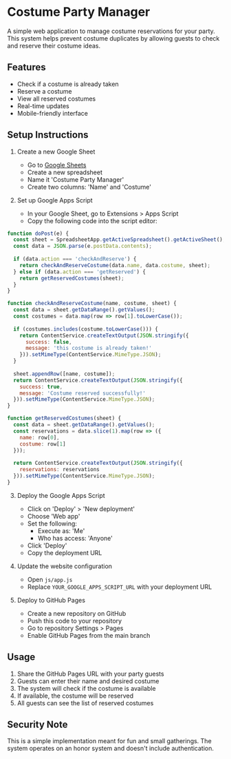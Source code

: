 # Costume Party Manager

A simple web application to manage costume reservations for your party. This system helps prevent costume duplicates by allowing guests to check and reserve their costume ideas.

## Features

- Check if a costume is already taken
- Reserve a costume
- View all reserved costumes
- Real-time updates
- Mobile-friendly interface

## Setup Instructions

1. Create a new Google Sheet
   - Go to [Google Sheets](https://sheets.google.com)
   - Create a new spreadsheet
   - Name it 'Costume Party Manager'
   - Create two columns: 'Name' and 'Costume'

2. Set up Google Apps Script
   - In your Google Sheet, go to Extensions > Apps Script
   - Copy the following code into the script editor:

```javascript
function doPost(e) {
  const sheet = SpreadsheetApp.getActiveSpreadsheet().getActiveSheet();
  const data = JSON.parse(e.postData.contents);
  
  if (data.action === 'checkAndReserve') {
    return checkAndReserveCostume(data.name, data.costume, sheet);
  } else if (data.action === 'getReserved') {
    return getReservedCostumes(sheet);
  }
}

function checkAndReserveCostume(name, costume, sheet) {
  const data = sheet.getDataRange().getValues();
  const costumes = data.map(row => row[1].toLowerCase());
  
  if (costumes.includes(costume.toLowerCase())) {
    return ContentService.createTextOutput(JSON.stringify({
      success: false,
      message: 'this costume is already taken!'
    })).setMimeType(ContentService.MimeType.JSON);
  }
  
  sheet.appendRow([name, costume]);
  return ContentService.createTextOutput(JSON.stringify({
    success: true,
    message: 'Costume reserved successfully!'
  })).setMimeType(ContentService.MimeType.JSON);
}

function getReservedCostumes(sheet) {
  const data = sheet.getDataRange().getValues();
  const reservations = data.slice(1).map(row => ({
    name: row[0],
    costume: row[1]
  }));
  
  return ContentService.createTextOutput(JSON.stringify({
    reservations: reservations
  })).setMimeType(ContentService.MimeType.JSON);
}
```

3. Deploy the Google Apps Script
   - Click on 'Deploy' > 'New deployment'
   - Choose 'Web app'
   - Set the following:
     - Execute as: 'Me'
     - Who has access: 'Anyone'
   - Click 'Deploy'
   - Copy the deployment URL

4. Update the website configuration
   - Open `js/app.js`
   - Replace `YOUR_GOOGLE_APPS_SCRIPT_URL` with your deployment URL

5. Deploy to GitHub Pages
   - Create a new repository on GitHub
   - Push this code to your repository
   - Go to repository Settings > Pages
   - Enable GitHub Pages from the main branch

## Usage

1. Share the GitHub Pages URL with your party guests
2. Guests can enter their name and desired costume
3. The system will check if the costume is available
4. If available, the costume will be reserved
5. All guests can see the list of reserved costumes

## Security Note

This is a simple implementation meant for fun and small gatherings. The system operates on an honor system and doesn't include authentication. 